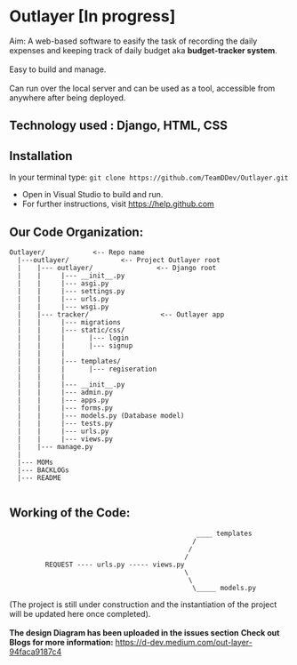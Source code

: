 # Outlayer [In progress]

Aim: A web-based software to easify the task of recording the daily expenses and keeping track of daily budget aka **budget-tracker system**.
<br /> 
<br />
Easy to build and manage.
<br />
<br />
Can run over the local server and can be used as a tool, accessible from anywhere after being deployed.
<br />

## **Technology used** : Django, HTML, CSS

## Installation
In your terminal type: 
```git clone https://github.com/TeamDDev/Outlayer.git```
* Open in Visual Studio to build and run.
* For further instructions, visit https://help.github.com


## Our Code Organization:
```
Outlayer/            <-- Repo name
  |---outlayer/             <-- Project Outlayer root
  |    |--- outlayer/                <-- Django root
  |    |     |--- __init__.py
  |    |     |--- asgi.py
  |    |     |--- settings.py 
  |    |     |--- urls.py
  |    |     |--- wsgi.py  
  |    |--- tracker/                  <-- Outlayer app
  |    |     |--- migrations
  |    |     |--- static/css/
  |    |     |      |--- login
  |    |     |      |--- signup
  |    |     |
  |    |     |--- templates/
  |    |     |      |--- regiseration
  |    |     |
  |    |     |--- __init__.py
  |    |     |--- admin.py
  |    |     |--- apps.py
  |    |     |--- forms.py
  |    |     |--- models.py (Database model)
  |    |     |--- tests.py
  |    |     |--- urls.py
  |    |     |--- views.py 
  |    |--- manage.py
  |
  |--- MOMs
  |--- BACKLOGs
  |--- README
       
```

## Working of the Code:
```
                                               ____ templates
                                              /
                                             /
                                            /
         REQUEST ---- urls.py ----- views.py 
                                            \
                                             \
                                              \_____ models.py
```
(The project is still under construction and the instantiation of the project will be updated here once completed).
<br /> 
<br />
**The design Diagram has been uploaded in the issues section**
**Check out Blogs for more information:**
https://d-dev.medium.com/out-layer-94faca9187c4

